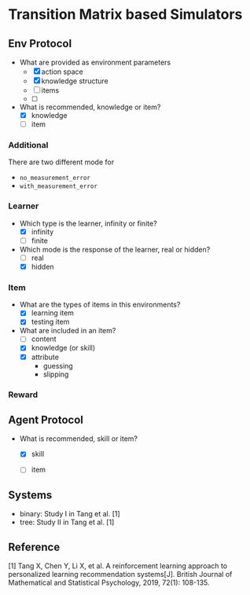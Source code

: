 # Transition Matrix based Simulators

## Env Protocol

- What are provided as environment parameters
    - [x] action space
    - [x] knowledge structure
    - [ ] items
    - [ ]

- What is recommended, knowledge or item?
    - [x] knowledge
    - [ ] item

### Additional

There are two different mode for 

- `no_measurement_error`
- `with_measurement_error`

### Learner
 
- Which type is the learner, infinity or finite?
    - [x] infinity
    - [ ] finite
- Which mode is the response of the learner, real or hidden?
    - [ ] real
    - [x] hidden 

### Item
- What are the types of items in this environments?
    - [x] learning item
    - [x] testing item

- What are included in an item?
    - [ ] content
    - [x] knowledge (or skill)
    - [x] attribute
        - guessing
        - slipping

### Reward


## Agent Protocol
- What is recommended, skill or item?
    - [x] skill
    - [ ] item


## Systems

* binary: Study I in Tang et al. [1]
* tree: Study II in Tang et al. [1]


## Reference

[1] Tang X, Chen Y, Li X, et al. A reinforcement learning approach to personalized learning recommendation systems[J]. British Journal of Mathematical and Statistical Psychology, 2019, 72(1): 108-135.

